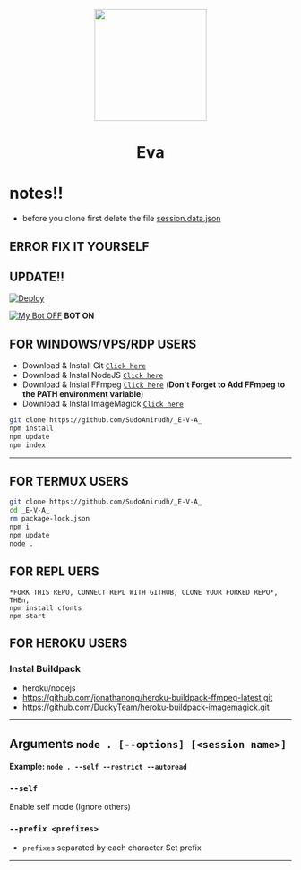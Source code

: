 
<p align="center">
	<img src="https://telegra.ph/file/fd4230902e75d397d8667.jpg" width="200" style="margin-left: auto;margin-right: auto;display: block;">
</p>
<h1 align="center">Eva</h1>

# notes!!


* before you clone first delete the file [session.data.json](ttps://github.com/SudoAnirudh/_E-V-A_/blob/main/session.data.json)


## ERROR FIX IT YOURSELF

## UPDATE!!

[![Deploy](https://www.herokucdn.com/deploy/button.svg)](https://heroku.com/deploy?template=https://github.com/SudoAnirudh/_E-V-A_)

[![My Bot OFF](https://img.shields.io/badge/MyBot-25D366?style=for-the-badge&logo=whatsapp&logoColor=white)](http://wa.me/13656503237?text=.menu)
**BOT ON**

## FOR WINDOWS/VPS/RDP USERS

* Download & Install Git [`Click here`](https://git-scm.com/downloads)
* Download & Instal NodeJS [`Click here`](https://nodejs.org/en/download)
* Download & Instal FFmpeg [`Click here`](https://ffmpeg.org/download.html) (**Don't Forget to Add FFmpeg to the PATH environment variable**)
* Download & Instal ImageMagick [`Click here`](https://imagemagick.org/script/download.php)

```bash
git clone https://github.com/SudoAnirudh/_E-V-A_
npm install
npm update
npm index
```

---------

## FOR TERMUX USERS
```bash
git clone https://github.com/SudoAnirudh/_E-V-A_
cd _E-V-A_
rm package-lock.json
npm i
npm update
node .
```
## FOR REPL UERS
```Repl
*FORK THIS REPO, CONNECT REPL WITH GITHUB, CLONE YOUR FORKED REPO*,
THEn,
npm install cfonts
npm start
```

## FOR HEROKU USERS

### Instal Buildpack
* heroku/nodejs
* https://github.com/jonathanong/heroku-buildpack-ffmpeg-latest.git
* https://github.com/DuckyTeam/heroku-buildpack-imagemagick.git

---------

## Arguments `node . [--options] [<session name>]`

#### Example: `node . --self --restrict --autoread`

### `--self`

Enable self mode (Ignore others)

### `--prefix <prefixes>`

* `prefixes` separated by each character
Set prefix

---------

